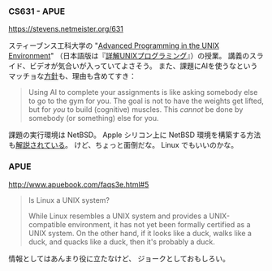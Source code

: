 ### CS631 - APUE

https://stevens.netmeister.org/631

スティーブンス工科大学の "[Advanced Programming in the UNIX Environment](http://www.apuebook.com/)" （日本語版は『[詳解UNIXプログラミング](https://www.shoeisha.co.jp/book/detail/9784798135021)』）の授業。
講義のスライド、ビデオが気合いが入っていてよさそう。
また、課題にAIを使うなというマッチョな[方針](https://stevens.netmeister.org/631/use-of-ai.html)も、理由も含めてすき：

> Using AI to complete your assignments is like asking somebody else to go to the gym for you. The goal is not to have the weights get lifted, but for *you* to build (cognitive) muscles. This *cannot* be done by somebody (or something) else for you.

課題の実行環境は NetBSD。
Apple シリコン上に NetBSD 環境を構築する方法も[解説されている](https://www.youtube.com/watch?v=hCqfmuG5Acc&ab_channel=cs631apue)。
けど、ちょっと面倒だな。
Linux でもいいのかな。

### APUE

http://www.apuebook.com/faqs3e.html#5

> Is Linux a UNIX system?
>
> While Linux resembles a UNIX system and provides a UNIX-compatible environment, it has not yet been formally certified as a UNIX system. On the other hand, if it looks like a duck, walks like a duck, and quacks like a duck, then it's probably a duck.

情報としてはあんまり役に立たなけど、
ジョークとしておもしろい。